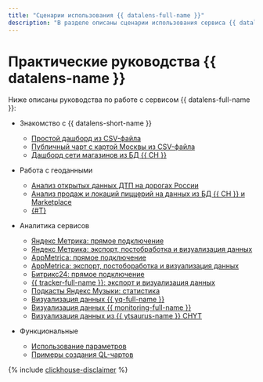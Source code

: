 ```yaml
---
title: "Сценарии использования {{ datalens-full-name }}"
description: "В разделе описаны сценарии использования сервиса {{ datalens-full-name }}. Визуализация данных из CSV-файла, создание и публикация диаграммы с картой Москвы из CSV-файла, анализ продаж сети магазинов из БД {{ CH }}, анализ открытых данных ДТП на дорогах России"
---
```


# Практические руководства {{ datalens-name }}

Ниже описаны руководства по работе с сервисом {{ datalens-full-name }}:


* Знакомство с {{ datalens-short-name }}

  * [Простой дашборд из CSV-файла](data-from-csv-visualization.md)
  * [Публичный чарт с картой Москвы из CSV-файла](data-from-csv-to-public-visualization.md)
  * [Дашборд сети магазинов из БД {{ CH }}](data-from-ch-visualization.md)
  
* Работа с геоданными

  * [Анализ открытых данных ДТП на дорогах России](data-from-csv-geo-visualization.md)
  * [Анализ продаж и локаций пиццерий на данных из БД {{ CH }} и Marketplace](data-from-ch-to-geolayers-visualization.md)
  * [{#T}](data-from-ch-geocoder.md)

* Аналитика сервисов

  * [Яндекс Метрика: прямое подключение](data-from-metrica-visualization.md)
  * [Яндекс Метрика: экспорт, постобработка и визуализация данных](data-from-metrica-yc-visualization.md)
  * [AppMetrica: прямое подключение](data-from-appmetrica-visualization.md)
  * [AppMetrica: экспорт, постобоработка и визуализация данных](data-from-appmetrica-yc-visualization.md)
  * [Битрикс24: прямое подключение](data-from-bitrix24-visualization.md)
  * [{{ tracker-full-name }}: экспорт и визуализация данных](data-from-tracker.md)
  * [Подкасты Яндекс Музыки: статистика](data-from-podcasts.md)
  * [Визуализация данных {{ yq-full-name }}](data-from-yandex-query-visualization.md)
  * [Визуализация данных {{ monitoring-full-name }}](data-from-monitoring-visualization.md)
  * [Визуализация данных из {{ ytsaurus-name }} CHYT](data-from-ch-over-yt.md)

* Функциональные

  * [Использование параметров](data-from-ch-with-parameters.md)
  * [Примеры создания QL-чартов](data-from-ch-to-sql-chart.md)



{% include [clickhouse-disclaimer](../../_includes/clickhouse-disclaimer.md) %}
